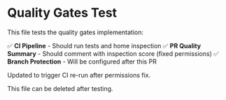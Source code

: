 # Quality Gates Test

This file tests the quality gates implementation:

✅ **CI Pipeline** - Should run tests and home inspection
✅ **PR Quality Summary** - Should comment with inspection score (fixed permissions)
✅ **Branch Protection** - Will be configured after this PR

Updated to trigger CI re-run after permissions fix.

This file can be deleted after testing.